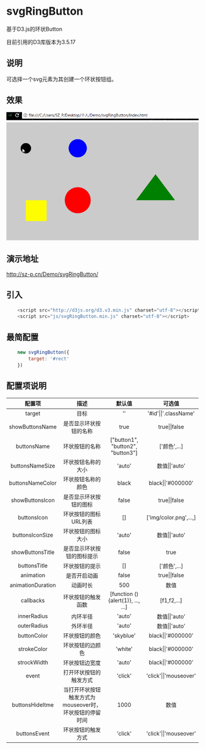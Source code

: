 # svgRingButton
基于D3.js的环状Button

目前引用的D3库版本为3.5.17
## 说明
可选择一个svg元素为其创建一个环状按钮组。
## 效果
![](https://github.com/shizhao1100/svgRingButton/blob/master/img/screenshot.gif?raw=ture)
## 演示地址
http://sz-p.cn/Demo/svgRingButton/
## 引入
```javascript
    <script src="http://d3js.org/d3.v3.min.js" charset="utf-8"></script>
    <script src="js/svgRingButton.min.js" charset="utf-8"></script>
```
## 最简配置
```javascript
    new svgRingButton({
        target: '#rect'
    })
```
## 配置项说明
|配置项|描述|默认值|可选值|
|:-:|:-:|:-:|:-:|
|target|目标|''|'#id'\|\|'.className'|
|showButtonsName|是否显示环状按钮的名称|true|true\|\|false|
|buttonsName|环状按钮的名称|["button1", "button2", "button3"]|['颜色',...]|
|buttonsNameSize|环状按钮名称的大小|'auto'|数值\|\|'auto'|
|buttonsNameColor|环状按钮名称的颜色|black|black\|\|'#000000'|
|showButtonsIcon|是否显示环状按钮的图标|false|true\|\|false|
|buttonsIcon|环状按钮的图标URL列表|[]|['img/color.png',...,]|
|buttonsIconSize|环状按钮的图标大小|'auto'|数值\|\|'auto'|
|showButtonsTitle|是否显示环状按钮的图标提示|false|true|true\|\|false|
|buttonsTitle|环状按钮的提示|[]|['颜色',...]|
|animation|是否开启动画|false|true\|\|false|
|animationDuration|动画时长|500|数值|
|callbacks|环状按钮的触发函数|[function () {alert(1)}, ..., ...]|[f1,f2,...]|
|innerRadius|内环半径|'auto'|数值\|\|'auto'|
|outerRadius|外环半径|'auto'|数值\|\|'auto'|
|buttonColor|环状按钮的颜色|'skyblue'|black\|\|'#000000'|
|strokeColor|环状按钮的边颜色|'white'|black\|\|'#000000'|
|strockWidth|环状按钮边宽度|'auto'|black\|\|'#000000'|
|event|打开环状按钮的触发方式|'click'|'click'\|\|'mouseover'|
|buttonsHideItme|当打开环状按钮触发方式为mouseover时，环状按钮的停留时间|1000|数值|
|buttonsEvent|环状按钮的触发方式|'click'|'click'\|\|'mouseover'|